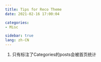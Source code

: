 ```yaml
---
title: Tips for Reco Theme
date: 2021-02-16 17:00:04

categories: 
- Misc

sidebar: true
lang: zh-CN
---
```



<!--more-->

1. 只有标注了Categories的posts会被首页统计


